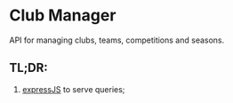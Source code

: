 # Club Manager
API for managing clubs, teams, competitions and seasons.

## TL;DR:

1. [expressJS](https://expressjs.com/) to serve queries;
